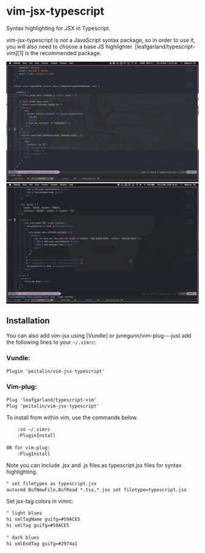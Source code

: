 vim-jsx-typescript
=======

Syntax highlighting for JSX in Typescript.

vim-jsx-typescript is _not_ a JavaScript syntax package, so in order to use it, you will
also need to choose a base JS highlighter. [leafgarland/typescript-vim][1] is the
recommended package.


![alt tag](./screenshot.jpg)
![alt tag](./screenshot2.png)


## Installation

You can also add vim-jsx using [Vundle] or junegunn/vim-plug---just add the following lines to
your `~/.vimrc`:

### Vundle:

```
Plugin 'peitalin/vim-jsx-typescript'
```

### Vim-plug:

```
Plug 'leafgarland/typescript-vim'
Plug 'peitalin/vim-jsx-typescript'
```

To install from within vim, use the commands below.
```
    :so ~/.vimrc
    :PluginInstall

OR for vim-plug:
    :PlugInstall

```

Note you can include .jsx and .js files as typescript.jsx files for syntax highlighting.
```
" set filetypes as typescript.jsx
autocmd BufNewFile,BufRead *.tsx,*.jsx set filetype=typescript.jsx
```



Set jsx-tag colors in vimrc:
```
" light blues
hi xmlTagName guifg=#59ACE5
hi xmlTag guifg=#59ACE5

" dark blues
hi xmlEndTag guifg=#2974a1
```



